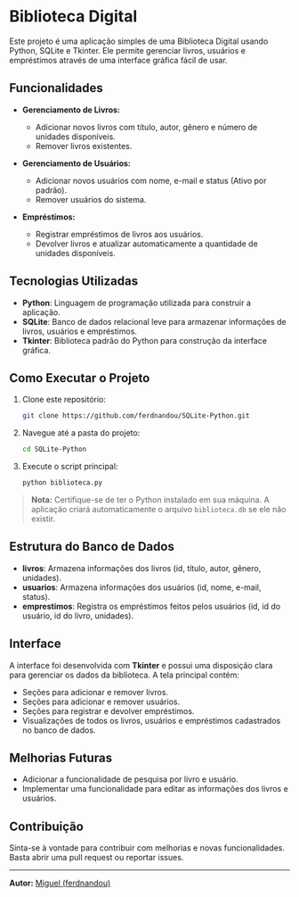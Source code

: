 # Biblioteca Digital

Este projeto é uma aplicação simples de uma Biblioteca Digital usando Python, SQLite e Tkinter. Ele permite gerenciar livros, usuários e empréstimos através de uma interface gráfica fácil de usar.

## Funcionalidades

- **Gerenciamento de Livros:**
  - Adicionar novos livros com título, autor, gênero e número de unidades disponíveis.
  - Remover livros existentes.
  
- **Gerenciamento de Usuários:**
  - Adicionar novos usuários com nome, e-mail e status (Ativo por padrão).
  - Remover usuários do sistema.
  
- **Empréstimos:**
  - Registrar empréstimos de livros aos usuários.
  - Devolver livros e atualizar automaticamente a quantidade de unidades disponíveis.

## Tecnologias Utilizadas

- **Python**: Linguagem de programação utilizada para construir a aplicação.
- **SQLite**: Banco de dados relacional leve para armazenar informações de livros, usuários e empréstimos.
- **Tkinter**: Biblioteca padrão do Python para construção da interface gráfica.

## Como Executar o Projeto

1. Clone este repositório:
   ```bash
   git clone https://github.com/ferdnandou/SQLite-Python.git
   ```

2. Navegue até a pasta do projeto:
   ```bash
   cd SQLite-Python
   ```

3. Execute o script principal:
   ```bash
   python biblioteca.py
   ```

> **Nota:** Certifique-se de ter o Python instalado em sua máquina. A aplicação criará automaticamente o arquivo `biblioteca.db` se ele não existir.

## Estrutura do Banco de Dados

- **livros**: Armazena informações dos livros (id, título, autor, gênero, unidades).
- **usuarios**: Armazena informações dos usuários (id, nome, e-mail, status).
- **emprestimos**: Registra os empréstimos feitos pelos usuários (id, id do usuário, id do livro, unidades).

## Interface

A interface foi desenvolvida com **Tkinter** e possui uma disposição clara para gerenciar os dados da biblioteca. A tela principal contém:

- Seções para adicionar e remover livros.
- Seções para adicionar e remover usuários.
- Seções para registrar e devolver empréstimos.
- Visualizações de todos os livros, usuários e empréstimos cadastrados no banco de dados.

## Melhorias Futuras

- Adicionar a funcionalidade de pesquisa por livro e usuário.
- Implementar uma funcionalidade para editar as informações dos livros e usuários.

## Contribuição

Sinta-se à vontade para contribuir com melhorias e novas funcionalidades. Basta abrir uma pull request ou reportar issues.

---

**Autor:** [Miguel (ferdnandou)](https://github.com/ferdnandou)
